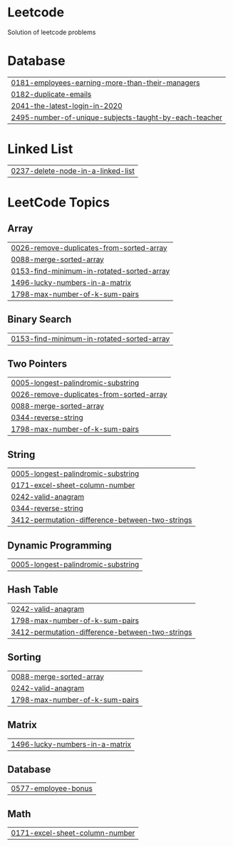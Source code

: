 # Leetcode
Solution of leetcode problems


# Database
|  |
| ------- |
| [0181-employees-earning-more-than-their-managers](https://github.com/Parag-Gavande/Leetcode/tree/master/0181-employees-earning-more-than-their-managers) |
| [0182-duplicate-emails](https://github.com/Parag-Gavande/Leetcode/tree/master/0182-duplicate-emails) |
| [2041-the-latest-login-in-2020](https://github.com/Parag-Gavande/Leetcode/tree/master/2041-the-latest-login-in-2020) |
| [2495-number-of-unique-subjects-taught-by-each-teacher](https://github.com/Parag-Gavande/Leetcode/tree/master/2495-number-of-unique-subjects-taught-by-each-teacher) |
# Linked List
|  |
| ------- |
| [0237-delete-node-in-a-linked-list](https://github.com/Parag-Gavande/Leetcode/tree/master/0237-delete-node-in-a-linked-list) |
<!---LeetCode Topics Start-->
# LeetCode Topics
## Array
|  |
| ------- |
| [0026-remove-duplicates-from-sorted-array](https://github.com/Parag-Gavande/Leetcode/tree/master/0026-remove-duplicates-from-sorted-array) |
| [0088-merge-sorted-array](https://github.com/Parag-Gavande/Leetcode/tree/master/0088-merge-sorted-array) |
| [0153-find-minimum-in-rotated-sorted-array](https://github.com/Parag-Gavande/Leetcode/tree/master/0153-find-minimum-in-rotated-sorted-array) |
| [1496-lucky-numbers-in-a-matrix](https://github.com/Parag-Gavande/Leetcode/tree/master/1496-lucky-numbers-in-a-matrix) |
| [1798-max-number-of-k-sum-pairs](https://github.com/Parag-Gavande/Leetcode/tree/master/1798-max-number-of-k-sum-pairs) |
## Binary Search
|  |
| ------- |
| [0153-find-minimum-in-rotated-sorted-array](https://github.com/Parag-Gavande/Leetcode/tree/master/0153-find-minimum-in-rotated-sorted-array) |
## Two Pointers
|  |
| ------- |
| [0005-longest-palindromic-substring](https://github.com/Parag-Gavande/Leetcode/tree/master/0005-longest-palindromic-substring) |
| [0026-remove-duplicates-from-sorted-array](https://github.com/Parag-Gavande/Leetcode/tree/master/0026-remove-duplicates-from-sorted-array) |
| [0088-merge-sorted-array](https://github.com/Parag-Gavande/Leetcode/tree/master/0088-merge-sorted-array) |
| [0344-reverse-string](https://github.com/Parag-Gavande/Leetcode/tree/master/0344-reverse-string) |
| [1798-max-number-of-k-sum-pairs](https://github.com/Parag-Gavande/Leetcode/tree/master/1798-max-number-of-k-sum-pairs) |
## String
|  |
| ------- |
| [0005-longest-palindromic-substring](https://github.com/Parag-Gavande/Leetcode/tree/master/0005-longest-palindromic-substring) |
| [0171-excel-sheet-column-number](https://github.com/Parag-Gavande/Leetcode/tree/master/0171-excel-sheet-column-number) |
| [0242-valid-anagram](https://github.com/Parag-Gavande/Leetcode/tree/master/0242-valid-anagram) |
| [0344-reverse-string](https://github.com/Parag-Gavande/Leetcode/tree/master/0344-reverse-string) |
| [3412-permutation-difference-between-two-strings](https://github.com/Parag-Gavande/Leetcode/tree/master/3412-permutation-difference-between-two-strings) |
## Dynamic Programming
|  |
| ------- |
| [0005-longest-palindromic-substring](https://github.com/Parag-Gavande/Leetcode/tree/master/0005-longest-palindromic-substring) |
## Hash Table
|  |
| ------- |
| [0242-valid-anagram](https://github.com/Parag-Gavande/Leetcode/tree/master/0242-valid-anagram) |
| [1798-max-number-of-k-sum-pairs](https://github.com/Parag-Gavande/Leetcode/tree/master/1798-max-number-of-k-sum-pairs) |
| [3412-permutation-difference-between-two-strings](https://github.com/Parag-Gavande/Leetcode/tree/master/3412-permutation-difference-between-two-strings) |
## Sorting
|  |
| ------- |
| [0088-merge-sorted-array](https://github.com/Parag-Gavande/Leetcode/tree/master/0088-merge-sorted-array) |
| [0242-valid-anagram](https://github.com/Parag-Gavande/Leetcode/tree/master/0242-valid-anagram) |
| [1798-max-number-of-k-sum-pairs](https://github.com/Parag-Gavande/Leetcode/tree/master/1798-max-number-of-k-sum-pairs) |
## Matrix
|  |
| ------- |
| [1496-lucky-numbers-in-a-matrix](https://github.com/Parag-Gavande/Leetcode/tree/master/1496-lucky-numbers-in-a-matrix) |
## Database
|  |
| ------- |
| [0577-employee-bonus](https://github.com/Parag-Gavande/Leetcode/tree/master/0577-employee-bonus) |
## Math
|  |
| ------- |
| [0171-excel-sheet-column-number](https://github.com/Parag-Gavande/Leetcode/tree/master/0171-excel-sheet-column-number) |
<!---LeetCode Topics End-->